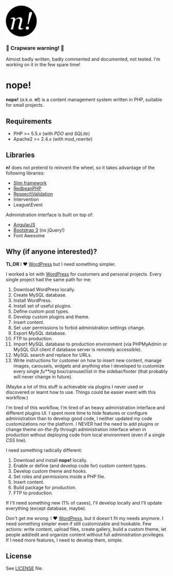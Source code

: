 ![nope](nope/admin/assets/img/nope.png "nope!")


### :shit: Crapware warning! :shit:
Almost badly written, badly commented and documented, not tested. I'm working on it in the few spare time!

# nope!
**nope!** (_a.k.a._ **n!**) is a content management system written in PHP, suitable for small projects.

## Requirements

- PHP >= 5.5.x (with _PDO_ and _SQLite_)
- Apache2 >= 2.4.x (with *mod_rewrite*)

## Libraries
**n!** does not pretend to reinvent the wheel, so it takes advantage of the following libraries:

- [Slim framework][slim]
- [RedbeanPHP][redbeanphp]
- [Respect\Validation][validation]
- Intervention
- League\Event

Administration interface is built on top of:

- [AngularJS][angular]
- [Bootstrap 3][bootstrap] (no jQuery!)
- Font Awesome

## Why (if anyone interested)?

**TL;DR** I :heart: [WordPress][wordpress] but I need something simpler.

I worked a lot with [WordPress][wordpress] for customers and personal projects. Every single project had the same path for me:

1. Download WordPress locally.
2. Create MySQL database.
3. Install WordPress.
2. Install set of useful plugins.
3. Define custom post types.
4. Develop custom plugins and theme.
5. Insert content.
6. Set user permissions to forbid administration settings change.
7. Export MySQL database.
8. FTP to production.
9. Import MySQL database to production environment (via PHPMyAdmin or MySQL GUI client if database server is remotely accessible).
10. MySQL search and replace for URLs.
11. Write instructions for customer on how to insert new content, manage images, carousels, widgets and anything else I developed to customize every single _fu**ing_ box/carousel/list in the sidebar/footer (that probably will never change in future).

(Maybe a lot of this stuff is achievable via plugins I never used or discovered or learnt how to use. Things could be easier event with this workflow.)

I'm tired of this workflow, I'm tired of an heavy administration interface and different plugins UI. I spent more time to hide features or configure administration than to develop good code, I neither updated my code customizations nor the platform. I NEVER had the need to add plugins or change theme _on-the-fly_ through administration interface when in production without deploying code from local environment (even if a single _CSS_ line).

I need something radically different:

1. Download and install **nope!** locally.
2. Enable or define (and develop code for) custom content types.
3. Develop custom theme and hooks.
4. Set roles and permissions inside a PHP file.
5. Insert content.
6. Build package for production.
7. FTP to production.

If I'll need something new (1% of cases), I'll develop locally and I'll update everything (except database, maybe).

Don't get me wrong: I :heart: [WordPress][wordpress], but it doesn't fit my needs anymore. I need something simpler even if still customizable and hookable. Few actions: write content, upload files, create gallery, build a custom theme, let people add/edit and organize content without full administration privileges. If I need more features, I need to develop them, simple.

## License
See [LICENSE](LICENSE) file.

[angular]: https://angularjs.org/
[bootstrap]: http://getbootstrap.com/
[redbeanphp]: http://www.redbeanphp.com/
[slim]: http://www.slimframework.com/
[validation]: https://github.com/Respect/Validation
[wordpress]: http://wordpress.org
